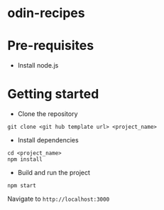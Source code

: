 # odin-recipes

# Pre-requisites
- Install node.js

# Getting started
- Clone the repository
```
git clone <git hub template url> <project_name>
```
- Install dependencies
```
cd <project_name>
npm install
```
- Build and run the project
```
npm start
```
  Navigate to `http://localhost:3000`